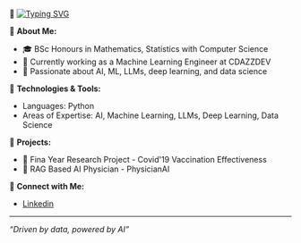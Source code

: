 👋 [![Typing SVG](https://readme-typing-svg.demolab.com/?lines=Hi+there!+I'm+Thilan;Charuka)](https://git.io/typing-svg)

🌟 **About Me:**
- 🎓 BSc Honours in Mathematics, Statistics with Computer Science
- 💼 Currently working as a Machine Learning Engineer at CDAZZDEV
- 🌱 Passionate about AI, ML, LLMs, deep learning, and data science

🔧 **Technologies & Tools:**
- Languages: Python
- Areas of Expertise: AI, Machine Learning, LLMs, Deep Learning, Data Science

📂 **Projects:**
- 🚀 Fina Year Research Project - Covid'19 Vaccination Effectiveness
- 🔭 RAG Based AI Physician - PhysicianAI

💬 **Connect with Me:**
- [Linkedin](https://www.linkedin.com/in/thilancharuka/)

---

*“Driven by data, powered by AI”* 
